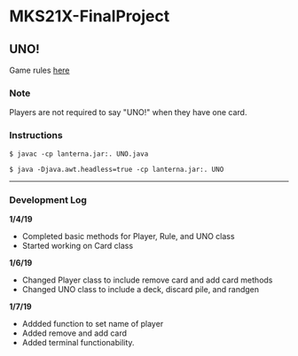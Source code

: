 # MKS21X-FinalProject
## UNO!
Game rules [here](https://www.unorules.com/)
### **Note**
Players are not required to say "UNO!" when they have one card.

### **Instructions**

`$ javac -cp lanterna.jar:. UNO.java`

`$ java -Djava.awt.headless=true -cp lanterna.jar:. UNO`


---

### **Development Log**


**1/4/19**
- Completed basic methods for Player, Rule, and UNO class
- Started working on Card class

**1/6/19**
- Changed Player class to include remove card and add card methods
- Changed UNO class to include a deck, discard pile, and randgen

**1/7/19**
- Addded function to set name of player
- Added remove and add card
- Added terminal functionability.
